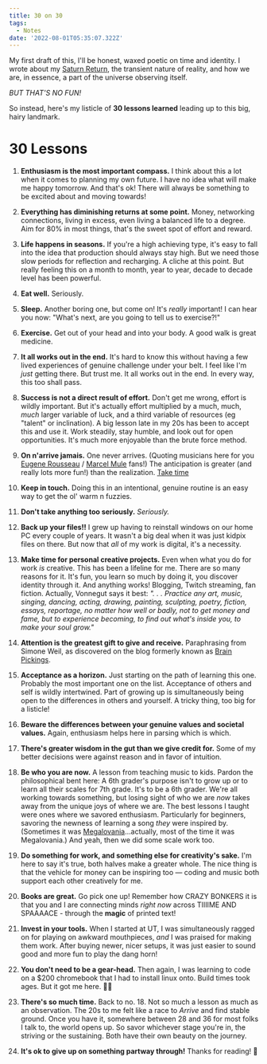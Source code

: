 ```yaml
---
title: 30 on 30
tags:
  - Notes
date: '2022-08-01T05:35:07.322Z'
---
```


My first draft of this, I'll be honest, waxed poetic on time and identity. I wrote about my [Saturn Return](https://en.wikipedia.org/wiki/Saturn_return), the transient nature of reality, and how we are, in essence, a part of the universe observing itself.

_BUT THAT'S NO FUN!_

So instead, here's my listicle of **30 lessons learned** leading up to this big, hairy landmark.

# 30 Lessons

1. **Enthusiasm is the most important compass.** I think about this a lot when it comes to planning my own future. I have no idea what will make me happy tomorrow. And that's ok! There will always be something to be excited about and moving towards!

2. **Everything has diminishing returns at some point.** Money, networking connections, living in excess, even living a balanced life to a degree. Aim for 80% in most things, that's the sweet spot of effort and reward.

3. **Life happens in seasons.** If you're a high achieving type, it's easy to fall into the idea that production should always stay high. But we need those slow periods for reflection and recharging. A cliche at this point. But really feeling this on a month to month, year to year, decade to decade level has been powerful.

4. **Eat well.** Seriously.

5. **Sleep.** Another boring one, but come on! It's _really_ important! I can hear you now: "What's next, are you going to tell us to exercise?!"

6. **Exercise.** Get out of your head and into your body. A good walk is great medicine.

7. **It all works out in the end.** It's hard to know this without having a few lived experiences of genuine challenge under your belt. I feel like I'm _just_ getting there. But trust me. It all works out in the end. In every way, this too shall pass.

8. **Success is not a direct result of effort.** Don't get me wrong, effort is wildly important. But it's actually effort multiplied by a much, much, _much_ larger variable of luck, and a third variable of resources (eg "talent" or inclination). A big lesson late in my 20s has been to accept this and use it. Work steadily, stay humble, and look out for open opportunities. It's much more enjoyable than the brute force method.

9. **On n'arrive jamais.** One never arrives. (Quoting musicians here for you [Eugene Rousseau](http://stevestusek.com/forward-to-rousseau-biography) / [Marcel Mule](https://en.wikipedia.org/wiki/Marcel_Mule) fans!) The anticipation is greater (and really lots more fun!) than the realization. [Take time](https://open.spotify.com/track/3NXOn6Jurm7LXk8P2S3aBj)

10. **Keep in touch.** Doing this in an intentional, genuine routine is an easy way to get the ol' warm n fuzzies.

11. **Don't take anything too seriously.** _Seriously._

12. **Back up your files!!** I grew up having to reinstall windows on our home PC every couple of years. It wasn't a big deal when it was just kidpix files on there. But now that _all_ of my work is digital, it's a necessity.

13. **Make time for personal creative projects.** Even when what you do for work _is_ creative. This has been a lifeline for me. There are so many reasons for it. It's fun, you learn so much by doing it, you discover identity through it. And anything works! Blogging, Twitch streaming, fan fiction. Actually, Vonnegut says it best: _". . . Practice any art, music, singing, dancing, acting, drawing, painting, sculpting, poetry, fiction, essays, reportage, no matter how well or badly, not to get money and fame, but to experience becoming, to find out what's inside you, to make your soul grow."_

14. **Attention is the greatest gift to give and receive.** Paraphrasing from Simone Weil, as discovered on the blog formerly known as [Brain Pickings](https://www.themarginalian.org/2015/08/19/simone-weil-attention-gravity-and-grace/).

15. **Acceptance as a horizon.** Just starting on the path of learning this one. Probably the most important one on the list. Acceptance of others and self is wildly intertwined. Part of growing up is simultaneously being open to the differences in others and yourself. A tricky thing, too big for a listicle!

16. **Beware the differences between your genuine values and societal values.** Again, enthusiasm helps here in parsing which is which.

17. **There's greater wisdom in the gut than we give credit for.** Some of my better decisions were against reason and in favor of intuition.

18. **Be who you are now.** A lesson from teaching music to kids. Pardon the philosophical bent here: A 6th grader's purpose isn't to grow up or to learn all their scales for 7th grade. It's to be a 6th grader. We're all working towards something, but losing sight of who we are _now_ takes away from the unique joys of where we are. The best lessons I taught were ones where we savored enthusiasm. Particularly for beginners, savoring the newness of learning a song _they_ were inspired by. (Sometimes it was [Megalovania](https://www.youtube.com/watch?v=0FCvzsVlXpQ&ab_channel=TobyFox-Topic)...actually, most of the time it was Megalovania.) And yeah, then we did some scale work too.

19. **Do something for work, and something else for creativity's sake.** I'm here to say it's true, both halves make a greater whole. The nice thing is that the vehicle for money can be inspiring too — coding and music both support each other creatively for me.

20. **Books are great.** Go pick one up! Remember how CRAZY BONKERS it is that you and I are connecting minds _right now_ across TIIIIME AND SPAAAACE - through the **magic** of printed text!

21. **Invest in your tools.** When I started at UT, I was simultaneously ragged on for playing on awkward mouthpieces, _and_ I was praised for making them work. After buying newer, nicer setups, it was just easier to sound good and more fun to play the dang horn!

22. **You don't need to be a gear-head.** Then again, I was learning to code on a $200 chromebook that I had to install linux onto. Build times took ages. But it got me here. 🤷‍♂️

23. **There's so much time.** Back to no. 18. Not so much a lesson as much as an observation. The 20s to me felt like a race to _Arrive_ and find stable ground. Once you have it, somewhere between 28 and 36 for most folks I talk to, the world opens up. So savor whichever stage you're in, the striving or the sustaining. Both have their own beauty on the journey.

24. **It's ok to give up on something partway through!** Thanks for reading! 👋

